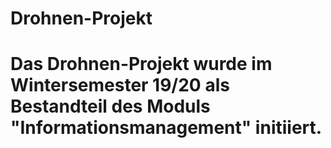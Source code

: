 # Drohnen-Projekt
# Das Drohnen-Projekt wurde im Wintersemester 19/20 als Bestandteil des Moduls "Informationsmanagement" initiiert.
 
